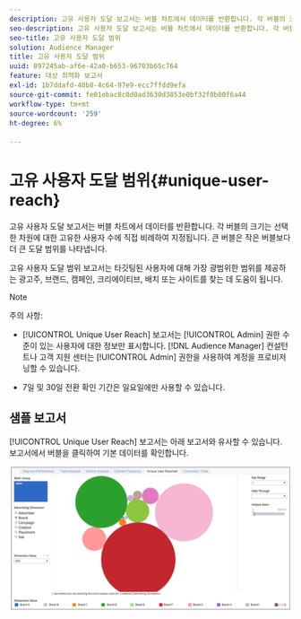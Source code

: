 ```yaml
---
description: 고유 사용자 도달 보고서는 버블 차트에서 데이터를 반환합니다. 각 버블의 크기는 선택한 차원에 대한 고유한 사용자 수에 직접 비례하여 지정됩니다. 큰 버블은 작은 버블보다 더 큰 도달 범위를 나타냅니다. 고유 사용자 도달 범위 보고서는 타깃팅된 사용자에 대해 가장 광범위한 범위를 제공하는 광고주, 브랜드, 캠페인, 크리에이티브, 배치 또는 사이트를 찾는 데 도움이 됩니다.
seo-description: 고유 사용자 도달 보고서는 버블 차트에서 데이터를 반환합니다. 각 버블의 크기는 선택한 차원에 대한 고유한 사용자 수에 직접 비례하여 지정됩니다. 큰 버블은 작은 버블보다 더 큰 도달 범위를 나타냅니다. 고유 사용자 도달 범위 보고서는 타깃팅된 사용자에 대해 가장 광범위한 범위를 제공하는 광고주, 브랜드, 캠페인, 크리에이티브, 배치 또는 사이트를 찾는 데 도움이 됩니다.
seo-title: 고유 사용자 도달 범위
solution: Audience Manager
title: 고유 사용자 도달 범위
uuid: 897245ab-af6e-42a0-b653-96703b65c764
feature: 대상 최적화 보고서
exl-id: 1b7ddafd-40b8-4c64-97e9-ecc7ffdd9efa
source-git-commit: fe01ebac8c0d0ad3630d3853e0bf32f0b00f6a44
workflow-type: tm+mt
source-wordcount: '259'
ht-degree: 6%

---
```


# 고유 사용자 도달 범위{#unique-user-reach}

고유 사용자 도달 보고서는 버블 차트에서 데이터를 반환합니다. 각 버블의 크기는 선택한 차원에 대한 고유한 사용자 수에 직접 비례하여 지정됩니다. 큰 버블은 작은 버블보다 더 큰 도달 범위를 나타냅니다.

고유 사용자 도달 범위 보고서는 타깃팅된 사용자에 대해 가장 광범위한 범위를 제공하는 광고주, 브랜드, 캠페인, 크리에이티브, 배치 또는 사이트를 찾는 데 도움이 됩니다.

>[!NOTE]
>
>주의 사항:
>
>* [!UICONTROL Unique User Reach] 보고서는 [!UICONTROL Admin] 권한 수준이 있는 사용자에 대한 정보만 표시합니다. [!DNL Audience Manager] 컨설턴트나 고객 지원 센터는 [!UICONTROL Admin] 권한을 사용하여 계정을 프로비저닝할 수 있습니다.
   >
   >
* 7일 및 30일 전환 확인 기간은 일요일에만 사용할 수 있습니다.


## 샘플 보고서

[!UICONTROL Unique User Reach] 보고서는 아래 보고서와 유사할 수 있습니다. 보고서에서 버블을 클릭하여 기본 데이터를 확인합니다.

![](assets/unique-user-reach.png)
